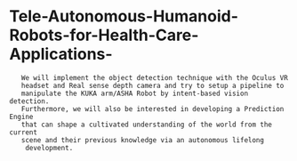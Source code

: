 # Tele-Autonomous-Humanoid-Robots-for-Health-Care-Applications-

       We will implement the object detection technique with the Oculus VR    
       headset and Real sense depth camera and try to setup a pipeline to   
       manipulate the KUKA arm/ASHA Robot by intent-based vision detection.  
       Furthermore, we will also be interested in developing a Prediction Engine  
       that can shape a cultivated understanding of the world from the current 
       scene and their previous knowledge via an autonomous lifelong    
        development.
